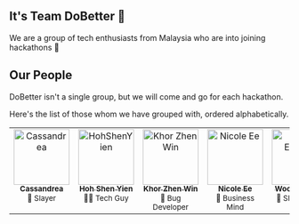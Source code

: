 ## It's Team DoBetter 👋

We are a group of tech enthusiasts from Malaysia who are into joining hackathons 🤩

## Our People

DoBetter isn't a single group, but we will come and go for each hackathon. 

Here's the list of those whom we have grouped with, ordered alphabetically.

<table>
  <tbody>
    <tr>
      <td align="center" valign="top" width="14.28%"><img src="https://github.com/DoBetter-Malaysia/.github/assets/55322546/11faf127-f2af-41c3-82ae-e12f4d6503f7?s=100" width="100px;" alt="Cassandrea"/><br /><a href="https://www.linkedin.com/in/cassteow/"><sub><b>Cassandrea</b></sub></a><br /><sub>💃 Slayer</sub></td>
      <td align="center" valign="top" width="14.28%"><img src="https://github.com/DoBetter-Malaysia/.github/assets/55322546/171bde80-569c-47c4-9349-4b20b59c7bb2?s=100" width="100px;" alt="HohShenYien"/><br /><a href="https://www.linkedin.com/in/shen-yien/"><sub><b>Hoh Shen Yien</b></sub></a><br /><sub>👨‍💻 Tech Guy</sub></td>
      <td align="center" valign="top" width="14.28%"><img src="https://github.com/DoBetter-Malaysia/.github/assets/55322546/098e049f-9abc-4ed1-9e5a-ed80b5486d80?s=100" width="100px;" alt="Khor Zhen Win"/><br /><a href="https://www.linkedin.com/in/khorzhenwin/"><sub><b>Khor Zhen Win</b></sub></a><br /><sub>🐞 Bug Developer</sub></td>
      <td align="center" valign="top" width="14.28%"><img src="https://github.com/DoBetter-Malaysia/.github/assets/55322546/468dafd0-b72e-4223-a756-ecbc6cdad2e9" width="100px;" alt="Nicole Ee"/><br /><a href="https://my.linkedin.com/in/nicoleee"><sub><b>Nicole Ee</b></sub></a><br /><sub>🧠 Business Mind</sub></td>
      <td align="center" valign="top" width="14.28%"><img src="https://github.com/DoBetter-Malaysia/.github/assets/55322546/68feafd8-89cb-4f21-b9ee-71bcc2d67f7e?s=100" width="100px;" alt="Woon Eusean"/><br /><a href="https://www.linkedin.com/in/wooneusean/"><sub><b>Woon Eusean</b></sub></a><br /><sub>🍚 Sleep Eater
</sub></td>
    </tr>
  </tbody>
</table>

